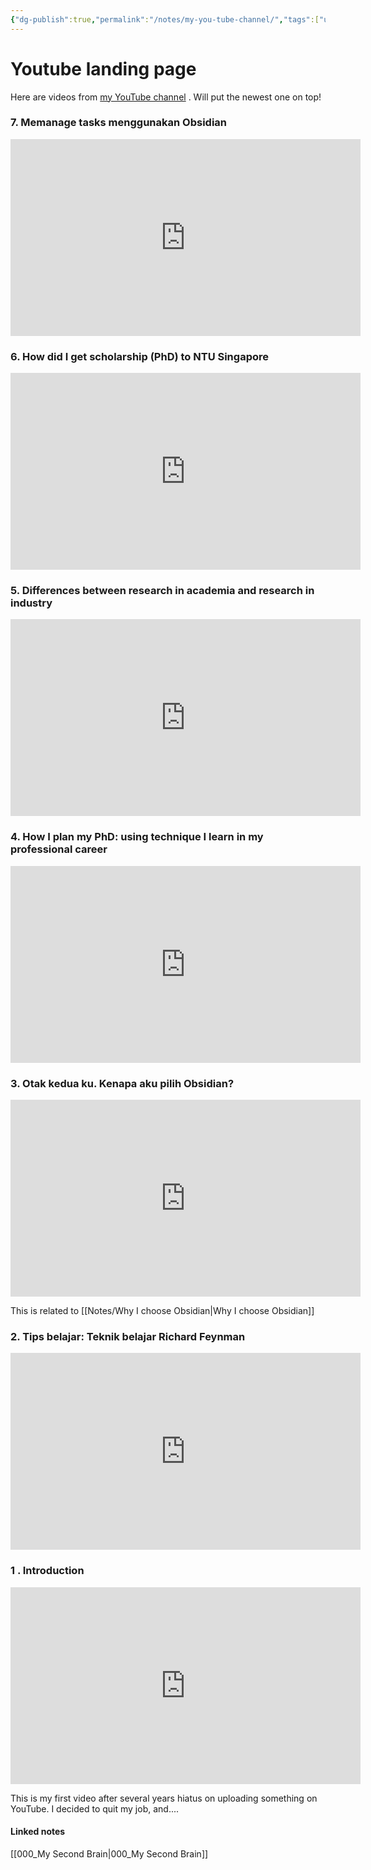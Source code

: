 ```yaml
---
{"dg-publish":true,"permalink":"/notes/my-you-tube-channel/","tags":["unpublish, compiled"]}
---
```



# Youtube landing page

Here are videos from [my YouTube channel](https://www.youtube.com/@emhabayu) . Will put the newest one on top!



### 7. Memanage tasks menggunakan Obsidian
<iframe width="560" height="315" src=" https://www.youtube.com/embed/QbVSvO8FmnE" title="YouTube video player" frameborder="0" allow="accelerometer; autoplay; clipboard-write; encrypted-media; gyroscope; picture-in-picture; web-share" allowfullscreen></iframe>

### 6. How did I get scholarship (PhD) to NTU Singapore
<iframe width="560" height="315" src=" https://www.youtube.com/embed/OAVutCGFauw" title="YouTube video player" frameborder="0" allow="accelerometer; autoplay; clipboard-write; encrypted-media; gyroscope; picture-in-picture; web-share" allowfullscreen></iframe>

### 5. Differences between research in academia and research in industry
<iframe width="560" height="315" src=" https://www.youtube.com/embed/xj8rR0Ep848" title="YouTube video player" frameborder="0" allow="accelerometer; autoplay; clipboard-write; encrypted-media; gyroscope; picture-in-picture; web-share" allowfullscreen></iframe>

### 4. How I plan my PhD: using technique I learn in my professional career
<iframe width="560" height="315" src=" https://www.youtube.com/embed/h-bZq4se7UM" title="YouTube video player" frameborder="0" allow="accelerometer; autoplay; clipboard-write; encrypted-media; gyroscope; picture-in-picture; web-share" allowfullscreen></iframe>

### 3. Otak kedua ku. Kenapa aku pilih Obsidian?
<iframe width="560" height="315" src=" https://www.youtube.com/embed/RLIWRcY_qmA" title="YouTube video player" frameborder="0" allow="accelerometer; autoplay; clipboard-write; encrypted-media; gyroscope; picture-in-picture; web-share" allowfullscreen></iframe>

This is related to [[Notes/Why I choose Obsidian\|Why I choose Obsidian]]

### 2. Tips belajar: Teknik belajar Richard Feynman
<iframe width="560" height="315" src=" https://www.youtube.com/embed/Bnp4jScYm6I" title="YouTube video player" frameborder="0" allow="accelerometer; autoplay; clipboard-write; encrypted-media; gyroscope; picture-in-picture; web-share" allowfullscreen></iframe>


### 1 . Introduction
<iframe width="560" height="315" src=" https://www.youtube.com/embed/ZCwm8gRFLzk" title="YouTube video player" frameborder="0" allow="accelerometer; autoplay; clipboard-write; encrypted-media; gyroscope; picture-in-picture; web-share" allowfullscreen></iframe>

This is my first video after several years hiatus on uploading something on YouTube.
I decided to quit my job, and....


#### Linked notes
[[000_My Second Brain\|000_My Second Brain]]
